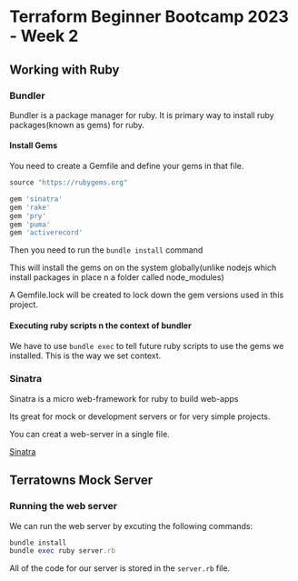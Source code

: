 # Terraform Beginner Bootcamp 2023 - Week 2

## Working with Ruby

### Bundler

Bundler is a package manager for ruby. It is primary way to install ruby packages(known as gems) for ruby.

#### Install Gems

You need to create a Gemfile and define your gems in that file.

```rb
source "https://rubygems.org"

gem 'sinatra'
gem 'rake'
gem 'pry'
gem 'puma'
gem 'activerecord'
```

Then you need to run the `bundle install` command 

This will install the gems on on the system globally(unlike nodejs which install packages in place n a folder called node_modules)

A Gemfile.lock will be created to lock down the gem versions used in this project.


#### Executing ruby scripts n the context of bundler 

We have to use `bundle exec` to tell future ruby scripts to use the gems we installed. This is the way we set context.

### Sinatra

Sinatra is a micro web-framework for ruby to build web-apps

Its great for mock or development servers or for very simple projects.

You can creat a web-server in a single file.

[Sinatra](https://sinatrarb.com/)

## Terratowns Mock Server

### Running the web server

We can run the web server by excuting the following commands:

```rb
bundle install
bundle exec ruby server.rb
```

All of the code for our server is stored in the `server.rb` file.



